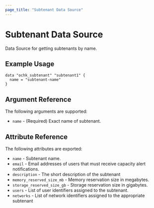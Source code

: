 ```yaml
---
page_title: "Subtenant Data Source"
---
```


# Subtenant Data Source

Data Source for getting subtenants by name. 

## Example Usage

```hcl
data "ochk_subtenant" "subtenant1" {
  name = "subtenant-name"
}
```

## Argument Reference

The following arguments are supported:

* `name` - (Required) Exact name of subtenant.

## Attribute Reference

The following attributes are exported:
* `name` - Subtenant name.
* `email` - Email addresses of users that must receive capacity alert notifications.
* `description` - The short description of the subtenant
* `memory_reserved_size_mb` - Memory reservation size in megabytes.
* `storage_reserved_size_gb` - Storage reservation size in gigabytes.
* `users` - List of user identifiers assigned to the subtenant.
* `networks` - List of network identifiers assigned to the appropriate subtenant 
  
    
 
